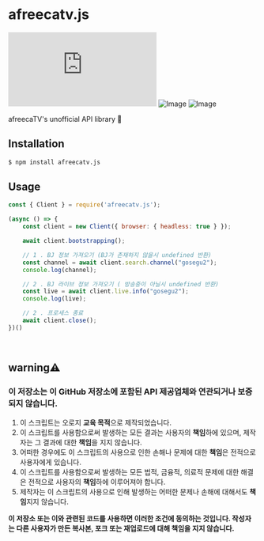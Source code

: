# **afreecatv.js**

![Image](https://img.shields.io/npm/v/afreecatv.js?color=%2351F9C0&label=afreecatv.js)
![Image](https://img.shields.io/npm/dt/afreecatv.js.svg?color=%2351FC0&maxAge=3600)
![Image](https://nodei.co/npm/afreecatv.js.png?downloads=true&downloadRank=true&stars=true)
<br>

afreecaTV's unofficial API library 🍕

## <i class="fa-solid fa-download"></i> **Installation**
```bash
$ npm install afreecatv.js
```
## <i class="fa-solid fa-bookmark"></i> **Usage**

```js
const { Client } = require('afreecatv.js');

(async () => {
    const client = new Client({ browser: { headless: true } });

    await client.bootstrapping();

    // 1 . BJ 정보 가져오기 (BJ가 존재하지 않을시 undefined 반환)
    const channel = await client.search.channel("gosegu2");
    console.log(channel);

    // 2 . BJ 라이브 정보 가져오기 ( 방송중이 아닐시 undefined 반환)
    const live = await client.live.info("gosegu2");
    console.log(live);

    // 2 . 프로세스 종료
    await client.close();
})()
```
<br>

## <i class="fa-solid fa-download"></i> **warning⚠️**
### 이 저장소는 이 GitHub 저장소에 포함된 API 제공업체와 연관되거나 보증되지 않습니다.

1. 이 스크립트는 오로지  **교육 목적**으로 제작되었습니다.   
2. 이 스크립트를 사용함으로써 발생하는 모든 결과는 사용자의 **책임**하에 있으며, 제작자는 그 결과에 대한 **책임**을 지지 않습니다.  
3. 어떠한 경우에도 이 스크립트의 사용으로 인한 손해나 문제에 대한 **책임**은 전적으로 사용자에게 있습니다.  
4. 이 스크립트를 사용함으로써 발생하는 모든 법적, 금융적, 의료적 문제에 대한 해결은 전적으로 사용자의 **책임**하에 이루어져야 합니다.  
5. 제작자는 이 스크립트의 사용으로 인해 발생하는 어떠한 문제나 손해에 대해서도 **책임**지지 않습니다.  

**이 저장소 또는 이와 관련된 코드를 사용하면 이러한 조건에 동의하는 것입니다. 작성자는 다른 사용자가 만든 복사본, 포크 또는 재업로드에 대해 책임을 지지 않습니다.**
